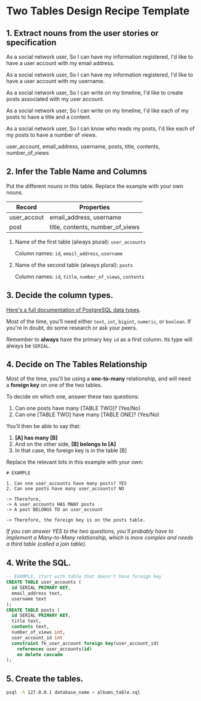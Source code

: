 # Two Tables Design Recipe Template


## 1. Extract nouns from the user stories or specification
As a social network user,
So I can have my information registered,
I'd like to have a user account with my email address.

As a social network user,
So I can have my information registered,
I'd like to have a user account with my username.

As a social network user,
So I can write on my timeline,
I'd like to create posts associated with my user account.

As a social network user,
So I can write on my timeline,
I'd like each of my posts to have a title and a content.

As a social network user,
So I can know who reads my posts,
I'd like each of my posts to have a number of views.

user_account, email_address, username, 
posts, title, contents, number_of_views

## 2. Infer the Table Name and Columns

Put the different nouns in this table. Replace the example with your own nouns.

| Record                | Properties          |
| --------------------- | ------------------  |
| user_accout           |  email_address, username     
| post                  |  title, contents, number_of_views

1. Name of the first table (always plural): `user_accounts` 

    Column names: `id`, `email_address`, `username`

2. Name of the second table (always plural): `posts` 

    Column names: `id`, `title`, `number_of_views`, `contents`

## 3. Decide the column types.

[Here's a full documentation of PostgreSQL data types](https://www.postgresql.org/docs/current/datatype.html).

Most of the time, you'll need either `text`, `int`, `bigint`, `numeric`, or `boolean`. If you're in doubt, do some research or ask your peers.

Remember to **always** have the primary key `id` as a first column. Its type will always be `SERIAL`.



## 4. Decide on The Tables Relationship

Most of the time, you'll be using a **one-to-many** relationship, and will need a **foreign key** on one of the two tables.

To decide on which one, answer these two questions:

1. Can one posts have many [TABLE TWO]? (Yes/No)
2. Can one [TABLE TWO] have many [TABLE ONE]? (Yes/No)

You'll then be able to say that:

1. **[A] has many [B]**
2. And on the other side, **[B] belongs to [A]**
3. In that case, the foreign key is in the table [B]

Replace the relevant bits in this example with your own:

```
# EXAMPLE

1. Can one user_accounts have many posts? YES
2. Can one posts have many user_accounts? NO

-> Therefore,
-> A user_accounts HAS MANY posts
-> A post BELONGS TO an user_account

-> Therefore, the foreign key is on the posts table.
```

*If you can answer YES to the two questions, you'll probably have to implement a Many-to-Many relationship, which is more complex and needs a third table (called a join table).*

## 4. Write the SQL.

```sql
-- EXAMPLE, start with table that doesn't have foreign key
CREATE TABLE user_accounts (
  id SERIAL PRIMARY KEY,
  email_address text,
  username text
);
CREATE TABLE posts (
  id SERIAL PRIMARY KEY,
  title text,
  contents text,
  number_of_views int,
  user_account_id int
  constraint fk_user_account foreign key(user_account_id)
    references user_accounts(id)
    on delete cascade
);


```

## 5. Create the tables.

```bash
psql -h 127.0.0.1 database_name < albums_table.sql
```
